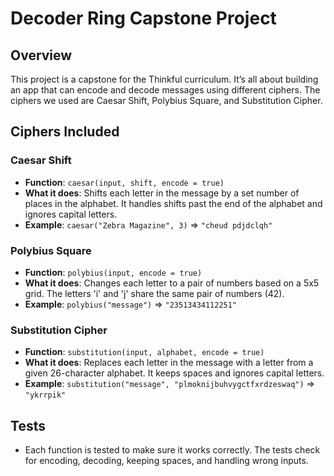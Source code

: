 # Decoder Ring Capstone Project

## Overview

This project is a capstone for the Thinkful curriculum. It’s all about building an app that can encode and decode messages using different ciphers. The ciphers we used are Caesar Shift, Polybius Square, and Substitution Cipher.

## Ciphers Included

### Caesar Shift
- **Function**: `caesar(input, shift, encode = true)`
- **What it does**: Shifts each letter in the message by a set number of places in the alphabet. It handles shifts past the end of the alphabet and ignores capital letters.
- **Example**: `caesar("Zebra Magazine", 3)` => `"cheud pdjdclqh"`

### Polybius Square
- **Function**: `polybius(input, encode = true)`
- **What it does**: Changes each letter to a pair of numbers based on a 5x5 grid. The letters 'i' and 'j' share the same pair of numbers (42).
- **Example**: `polybius("message")` => `"23513434112251"`

### Substitution Cipher
- **Function**: `substitution(input, alphabet, encode = true)`
- **What it does**: Replaces each letter in the message with a letter from a given 26-character alphabet. It keeps spaces and ignores capital letters.
- **Example**: `substitution("message", "plmoknijbuhvygctfxrdzeswaq")` => `"ykrrpik"`

## Tests
- Each function is tested to make sure it works correctly. The tests check for encoding, decoding, keeping spaces, and handling wrong inputs.
